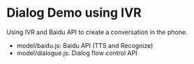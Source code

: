 # Dialog Demo using IVR

Using IVR and Baidu API to create a conversation in the phone.

- model/baidu.js: Baidu API (TTS and Recognize)
- model/dialogue.js: Dialog flow control API
